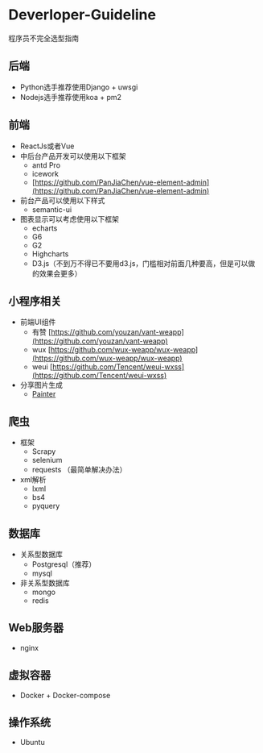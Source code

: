 # Deverloper-Guideline
程序员不完全选型指南

## 后端

- Python选手推荐使用Django + uwsgi
- Nodejs选手推荐使用koa + pm2

## 前端

- ReactJs或者Vue 
- 中后台产品开发可以使用以下框架
  - antd Pro
  - icework
  - [https://github.com/PanJiaChen/vue-element-admin](https://github.com/PanJiaChen/vue-element-admin)
- 前台产品可以使用以下样式
  - semantic-ui
- 图表显示可以考虑使用以下框架
  - echarts
  - G6
  - G2
  - Highcharts
  - D3.js（不到万不得已不要用d3.js，门槛相对前面几种要高，但是可以做的效果会更多）

## 小程序相关

- 前端UI组件
  - 有赞 [https://github.com/youzan/vant-weapp](https://github.com/youzan/vant-weapp)
  - wux [https://github.com/wux-weapp/wux-weapp](https://github.com/wux-weapp/wux-weapp)
  - weui [https://github.com/Tencent/weui-wxss](https://github.com/Tencent/weui-wxss)
- 分享图片生成
  - [Painter](https://github.com/Kujiale-Mobile/Painter)

## 爬虫

- 框架
  - Scrapy
  - selenium
  - requests （最简单解决办法）
- xml解析
  - lxml
  - bs4
  - pyquery

## 数据库

- 关系型数据库
  - Postgresql（推荐）
  - mysql
- 非关系型数据库
  - mongo
  - redis

## Web服务器

- nginx

## 虚拟容器

- Docker + Docker-compose

## 操作系统

- Ubuntu